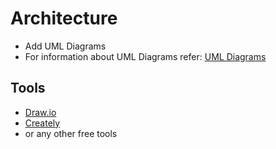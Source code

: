 # Architecture

*   Add UML Diagrams
*   For information about UML Diagrams refer: [UML Diagrams](https://www.uml-diagrams.org/uml-25-diagrams.html)
## Tools 
*   [Draw.io](https://app.diagrams.net/)
*   [Creately](https://app.creately.com/diagram/create)
*   or any other free tools
